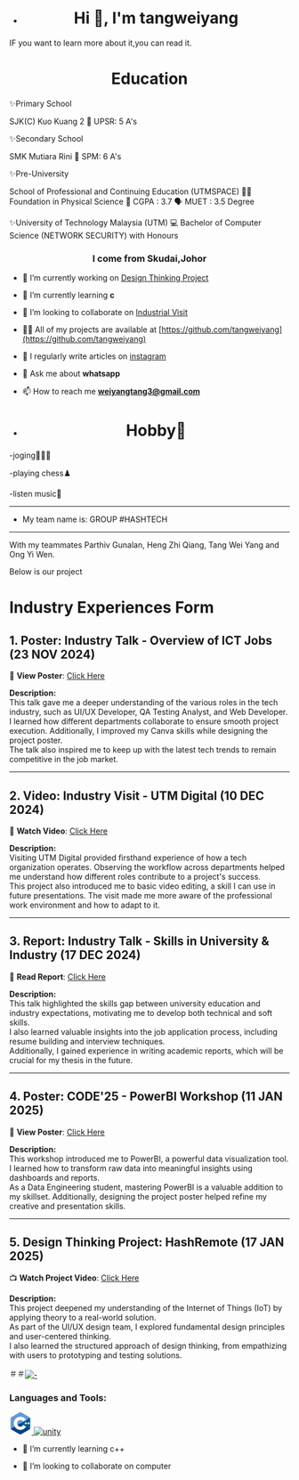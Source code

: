 - <h1 align="center">Hi 👋, I'm tangweiyang</h1>
IF you want to learn more about it,you can read it.
<form>
<h1 align="center">Education</h1>

✨Primary School

 SJK(C) Kuo Kuang 2
📝 UPSR: 5 A's

✨Secondary School

SMK Mutiara Rini
📝 SPM: 6 A's

✨Pre-University

 School of Professional and Continuing Education (UTMSPACE)
👨‍🎓 Foundation in Physical Science
📝 CGPA : 3.7
🗣️ MUET : 3.5
Degree

✨University of Technology Malaysia (UTM)
💻 Bachelor of Computer Science (NETWORK SECURITY) with Honours

</form>
<h3 align="center">I come from Skudai,Johor</h3>

- 🔭 I’m currently working on [Design Thinking Project](https://youtu.be/SMFT7hZgijk)

- 🌱 I’m currently learning **c**

- 👯 I’m looking to collaborate on [Industrial Visit](https://drive.google.com/file/d/1svd3S-d1m-s2f7pQUQaddCeglenBGc_C/view?usp=sharing)

- 👨‍💻 All of my projects are available at [https://github.com/tangweiyang](https://github.com/tangweiyang)

- 📝 I regularly write articles on [instagram](instagram)

- 💬 Ask me about **whatsapp**

- 📫 How to reach me **weiyangtang3@gmail.com**

- <h1 align="center">Hobby👋</h1>
-joging🏃🏻‍♂️

-playing chess♟️

-listen music🎵

---
- My team name is:
GROUP #HASHTECH 
---
With my teammates Parthiv Gunalan, Heng Zhi Qiang, Tang Wei Yang and Ong Yi Wen.

Below is our project
# Industry Experiences Form

<form>
  
## 1. Poster: Industry Talk - Overview of ICT Jobs (23 NOV 2024)  
📌 **View Poster**: [Click Here](https://www.canva.com/design/DAGXMZeDP6s/LXLx2gscw8KJizKHtJCyDg/edit?utm_content=DAGXMZeDP6s&utm_campaign=designshare&utm_medium=link2&utm_source=sharebutton)  

**Description:**  
This talk gave me a deeper understanding of the various roles in the tech industry, such as UI/UX Developer, QA Testing Analyst, and Web Developer.  
I learned how different departments collaborate to ensure smooth project execution. Additionally, I improved my Canva skills while designing the project poster.  
The talk also inspired me to keep up with the latest tech trends to remain competitive in the job market.  

---

## 2. Video: Industry Visit - UTM Digital (10 DEC 2024)  
🎥 **Watch Video**: [Click Here](https://drive.google.com/file/d/1svd3S-d1m-s2f7pQUQaddCeglenBGc_C/view?usp=sharing)  

**Description:**  
Visiting UTM Digital provided firsthand experience of how a tech organization operates. Observing the workflow across departments helped me understand how different roles contribute to a project's success.  
This project also introduced me to basic video editing, a skill I can use in future presentations. The visit made me more aware of the professional work environment and how to adapt to it.  

---

## 3. Report: Industry Talk - Skills in University & Industry (17 DEC 2024)  
📄 **Read Report**: [Click Here](https://docs.google.com/document/d/1wjE1LBFBWr22jh4YAq2U-8q3n2iOaqXZPgBwmzJVHHk/edit?usp=sharing)  

**Description:**  
This talk highlighted the skills gap between university education and industry expectations, motivating me to develop both technical and soft skills.  
I also learned valuable insights into the job application process, including resume building and interview techniques.  
Additionally, I gained experience in writing academic reports, which will be crucial for my thesis in the future.  

---

## 4. Poster: CODE'25 - PowerBI Workshop (11 JAN 2025)  
📌 **View Poster**: [Click Here](https://www.canva.com/design/DAGdBKfvaMg/ZPibumLV_OanqFjdbROr6w/edit?utm_content=DAGdBKfvaMg&utm_campaign=designshare&utm_medium=link2&utm_source=sharebutton)  

**Description:**  
This workshop introduced me to PowerBI, a powerful data visualization tool. I learned how to transform raw data into meaningful insights using dashboards and reports.  
As a Data Engineering student, mastering PowerBI is a valuable addition to my skillset. Additionally, designing the project poster helped refine my creative and presentation skills.  

---

## 5. Design Thinking Project: HashRemote (17 JAN 2025)  
📺 **Watch Project Video**: [Click Here](https://youtu.be/SMFT7hZgijk)  

**Description:**  
This project deepened my understanding of the Internet of Things (IoT) by applying theory to a real-world solution.  
As part of the UI/UX design team, I explored fundamental design principles and user-centered thinking.  
I also learned the structured approach of design thinking, from empathizing with users to prototyping and testing solutions.  

</form>


＃＃<a href="/-" target="blank"><img align="center" src="https://raw.githubusercontent.com/rahuldkjain/github-profile-readme-generator/master/src/images/icons/Social/rss.svg" alt="-" height="30" width="40" /></a>
</p>

<h3 align="left">Languages and Tools:</h3>
<p align="left"> <a href="https://www.w3schools.com/cpp/" target="_blank" rel="noreferrer"> <img src="https://raw.githubusercontent.com/devicons/devicon/master/icons/cplusplus/cplusplus-original.svg" alt="cplusplus" width="40" height="40"/> </a> <a href="https://unity.com/" target="_blank" rel="noreferrer"> <img src="https://www.vectorlogo.zone/logos/unity3d/unity3d-icon.svg" alt="unity" width="40" height="40"/> </a> </p>


- 🌱 I’m currently learning c++

- 💞️ I’m looking to collaborate on computer

<!---
tangweiyang/tangweiyang is a ✨ special ✨ repository because its `README.md` (this file) appears on your GitHub profile.
You can click the Preview link to take a look at your changes.|
